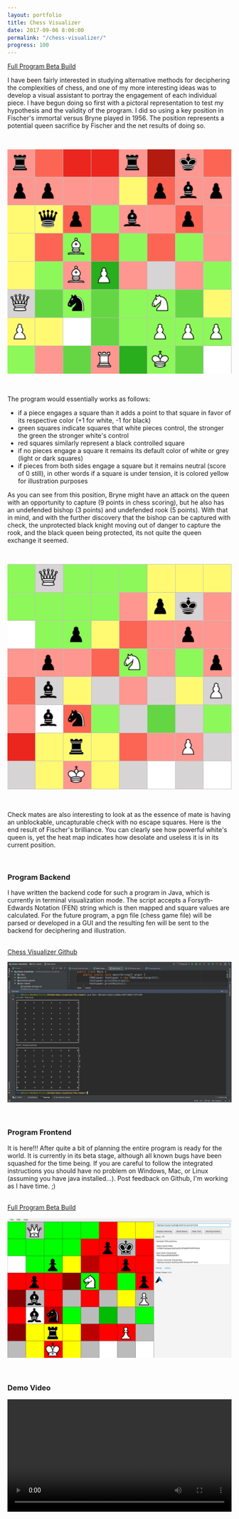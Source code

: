 ```yaml
---
layout: portfolio
title: Chess Visualizer
date: 2017-09-06 8:00:00
permalink: "/chess-visualizer/"
progress: 100
---
```



<a class="button" href="https://github.com/tlee753/chess-visualizer/raw/master/release/Chess-latest-1.8.jar">
Full Program Beta Build
</a>

<br>

I have been fairly interested in studying alternative methods for deciphering 
the complexities of chess, and one of my more interesting ideas was to develop 
a visual assistant to portray the engagement of each individual piece. I have 
begun doing so first with a pictoral representation to test my hypothesis and 
the validity of the program. I did so using a key position in Fischer's immortal 
versus Bryne played in 1956. The position represents a potential queen sacrifice 
by Fischer and the net results of doing so.

<br>

![Midgame](/assets/img/portfolio/chess-visualizer/midgame.jpg)

<br>

The program would essentially works as follows:

- if a piece engages a square than it adds a point to that square in favor of its respective color (+1 for white, -1 for black)
- green squares indicate squares that white pieces control, the stronger the green the stronger white's control
- red squares similarly represent a black controlled square
- if no pieces engage a square it remains its default color of white or grey (light or dark squares)
- if pieces from both sides engage a square but it remains neutral (score of 0 still), in other words if a square is under tension, it is colored yellow for illustration purposes

As you can see from this position, Bryne might have an attack on the queen with 
an opportunity to capture (9 points in chess scoring), but he also has an undefended 
bishop (3 points) and undefended rook (5 points). With that in mind, and with the 
further discovery that the bishop can be captured with check, the unprotected black 
knight moving out of danger to capture the rook, and the black queen being protected, 
its not quite the queen exchange it seemed.

<br>

![Endgame](/assets/img/portfolio/chess-visualizer/endgame.jpg)

<br>

Check mates are also interesting to look at as the essence of mate is having an 
unblockable, uncapturable check with no escape squares. Here is the end result 
of Fischer's brilliance. You can clearly see how powerful white's queen is, yet 
the heat map indicates how desolate and useless it is in its current position.

<br>

### Program Backend

I have written the backend code for such a program in Java, which is currently 
in terminal visualization mode. The script accepts a Forsyth-Edwards Notation 
(FEN) string which is then mapped and square values are calculated. For the 
future program, a pgn file (chess game file) will be parsed or developed in a GUI 
and the resulting fen will be sent to the backend for deciphering and illustration.

<br>

<a class="button" href="https://github.com/tlee753/chess-visualizer">
Chess Visualizer Github
</a>

<br>

![Backend View](/assets/img/portfolio/chess-visualizer/backend-1.2.jpg)

<br>

### Program Frontend

It is here!!! After quite a bit of planning the entire program is ready for the
world. It is currently in its beta stage, although all known bugs have been 
squashed for the time being. If you are careful to follow the integrated 
instructions you should have no problem on Windows, Mac, or Linux (assuming you 
have java installed...). Post feedback on Github, I'm working as I have time. ;)

<br>

<a class="button" href="https://github.com/tlee753/chess-visualizer/raw/master/release/Chess-latest-1.8.jar">
Full Program Beta Build
</a>

<br>

![Working Program](/assets/img/portfolio/chess-visualizer/frontend-1.4.jpg)

<br>

### Demo Video
<video width="100%" controls>
    <source src="/assets/img/portfolio/chess-visualizer/chess-visualizer-demo.mp4" type="video/mp4">
    Your broswer does not support the video tag.
</video>
<br>